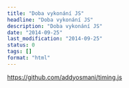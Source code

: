 ```yaml
---
title: "Doba vykonání JS"
headline: "Doba vykonání JS"
description: "Doba vykonání JS"
date: "2014-09-25"
last_modification: "2014-09-25"
status: 0
tags: []
format: "html"
---
```


https://github.com/addyosmani/timing.js